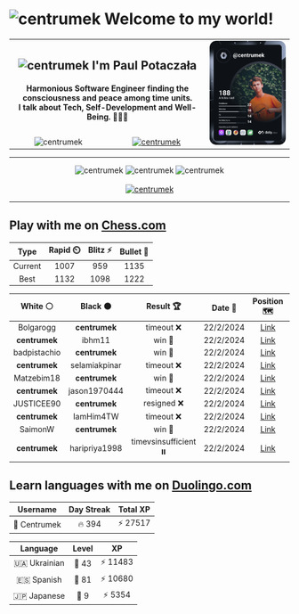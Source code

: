 <h1>
  <img
    src="https://emojis.slackmojis.com/emojis/images/1531849430/4246/blob-sunglasses.gif"
    width="30"
    alt="centrumek"
  />
  Welcome to my world!
</h1>

<table>
  <tbody>
    <tr>
      <td align="center" width="70%" colspan="2">
        <h2>
          <img
            src="https://raw.githubusercontent.com/MartinHeinz/MartinHeinz/master/wave.gif"
            width="30px"
            alt="centrumek"
          />
          I'm Paul Potaczała
        </h2>
        <h4>
          Harmonious Software Engineer finding the consciousness and peace among time units.
          <br/>
          I talk about Tech, Self-Development and Well-Being. 🌿🧘🚀
        </h4>
      </td>
      <td width="30%" rowspan="2">
        <a href="https://app.daily.dev/centrumek">
          <img
            src="./devcard.svg"
            alt="centrumek"
          />
        </a>
      </td>
    </tr>
    <tr align="center">
      <td>
        <img
          src="https://komarev.com/ghpvc/?username=centrumek&label=visitors&color=0e75b6&style=flat"
          alt="centrumek"
        >
      </td>
      <td>
        <a href="https://stackoverflow.com/users/14496012/centrumek">
          <img
            src="https://stackoverflow.com/users/flair/14496012.png?theme=dark"
            alt="centrumek"
          >
        </a>
      </td>
    </tr>
  </tbody>
</table>

---
<div align="center">
  <img 
    src="https://github-readme-stats.vercel.app/api?username=centrumek&show_icons=true&count_private=true&theme=dark&hide_border=true&hide=issues,contribs&bg_color=00000000"
    alt="centrumek"
  />
  <img
    src="https://github-readme-stats.vercel.app/api/top-langs/?username=centrumek&layout=compact&hide_border=true&theme=dark&bg_color=00000000&langs_count=6&exclude_repo=air-statistic-app"
    alt="centrumek"
  />
  <img 
    src="https://github-readme-streak-stats.herokuapp.com?user=centrumek&theme=dark&hide_border=true&background=FFFFFF00"
    alt="centrumek"
  />
  <br/>
  <br/>
  <a href="https://www.buymeacoffee.com/centrumek">
    <img
      src="https://cdn.buymeacoffee.com/buttons/v2/default-orange.png"
      height="50"
      width="210"
      alt="centrumek"
    />
  </a>
</div>

---

## Play with me on [Chess.com](https://www.chess.com/member/centrumek)

<div align="center">
<!--START_SECTION:chessStats-->
<!-- Automatically generated with https://github.com/Balastrong/chess-stats-action -->

| Type | Rapid ⏲️ | Blitz ⚡ | Bullet 🔫 |
|:---:|:---:|:---:|:---:|
| Current | 1007 | 959 | 1135 |
| Best | 1132 | 1098 | 1222 |

| White ⚪ | Black ⚫ | Result 🏆 | Date 📅 | Position 🗺️ | Type 🕕 |
|:---:|:---:|:---:|:---:|:---:|:---:|
| Bolgarogg | **centrumek** | timeout ❌ | 22/2/2024 | <a href="http://www.ee.unb.ca/cgi-bin/tervo/fen.pl?select=8/2RK4/1P6/2P3k1/7p/7P/8/8 b - -">Link</a> | Bullet |
| **centrumek** | ibhm11 | win 🥇 | 22/2/2024 | <a href="http://www.ee.unb.ca/cgi-bin/tervo/fen.pl?select=2kr3r/pp2bpp1/2p5/4P2p/2BPp3/2P4P/PP1B2Q1/R3K2R b KQ -">Link</a> | Bullet |
| badpistachio | **centrumek** | win 🥇 | 22/2/2024 | <a href="http://www.ee.unb.ca/cgi-bin/tervo/fen.pl?select=1r4k1/6pp/p2q4/5Q2/4r3/7P/P4PPK/8 w - -">Link</a> | Bullet |
| **centrumek** | selamiakpinar | timeout ❌ | 22/2/2024 | <a href="http://www.ee.unb.ca/cgi-bin/tervo/fen.pl?select=7k/p7/8/K1pBp3/4P3/P2q4/1r6/8 w - -">Link</a> | Bullet |
| Matzebim18 | **centrumek** | win 🥇 | 22/2/2024 | <a href="http://www.ee.unb.ca/cgi-bin/tervo/fen.pl?select=8/1K6/7r/pp3p2/5k2/8/PP2b3/6R1 w - -">Link</a> | Bullet |
| **centrumek** | jason1970444 | timeout ❌ | 22/2/2024 | <a href="http://www.ee.unb.ca/cgi-bin/tervo/fen.pl?select=8/8/8/8/6kp/6r1/7K/8 w - -">Link</a> | Bullet |
| JUSTICEE90 | **centrumek** | resigned ❌ | 22/2/2024 | <a href="http://www.ee.unb.ca/cgi-bin/tervo/fen.pl?select=8/6R1/5p1p/5p2/7k/6Q1/PPK4P/7R b - -">Link</a> | Bullet |
| **centrumek** | IamHim4TW | timeout ❌ | 22/2/2024 | <a href="http://www.ee.unb.ca/cgi-bin/tervo/fen.pl?select=8/5p2/4pk1p/1R3p1P/4p3/4r1PK/8/8 w - -">Link</a> | Bullet |
| SaimonW | **centrumek** | win 🥇 | 22/2/2024 | <a href="http://www.ee.unb.ca/cgi-bin/tervo/fen.pl?select=8/8/8/6kp/3N1Np1/2R3P1/5P1P/6K1 w - -">Link</a> | Bullet |
| **centrumek** | haripriya1998 | timevsinsufficient ⏸️ | 22/2/2024 | <a href="http://www.ee.unb.ca/cgi-bin/tervo/fen.pl?select=8/8/1p6/p1p1p3/k7/2K5/3N4/8 b - -">Link</a> | Bullet |

<!--END_SECTION:chessStats-->
</div>

## Learn languages with me on [Duolingo.com](https://www.duolingo.com/profile/Centrumek)

<div align="center">
<!--START_SECTION:duolingoStats-->
<!-- Automatically generated with https://github.com/centrumek/duolingo-readme-stats-->

| Username | Day Streak | Total XP |
|:---:|:---:|:---:|
| 👤 Centrumek | 🔥 394 | ⚡ 27517 |

| Language | Level | XP |
|:---:|:---:|:---:|
| 🇺🇦 Ukrainian | 👑 43 | ⚡ 11483 |
| 🇪🇸 Spanish | 👑 81 | ⚡ 10680 |
| 🇯🇵 Japanese | 👑 9 | ⚡ 5354 |

<!--END_SECTION:duolingoStats-->
</div>
<!--
**centrumek/centrumek** is a ✨ _special_ ✨ repository because its `README.md` (this file) appears on your GitHub profile.

Here are some ideas to get you started:

- 🔭 I’m currently working on ...
- 🌱 I’m currently learning ...
- 👯 I’m looking to collaborate on ...
- 🤔 I’m looking for help with ...
- 💬 Ask me about ...
- 📫 How to reach me: ...
- 😄 Pronouns: ...
- ⚡ Fun fact: ...
-->
